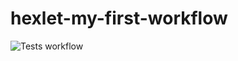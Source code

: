# hexlet-my-first-workflow
![Tests workflow](https://github.com/L1kaf/hexlet-my-first-workflow/actions/workflows/main.yml/badge.svg)
